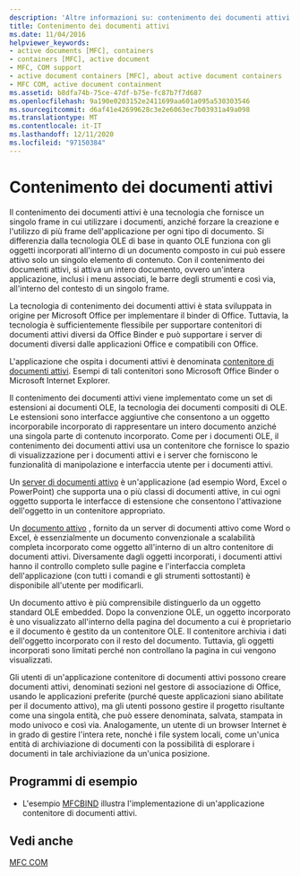 ```yaml
---
description: 'Altre informazioni su: contenimento dei documenti attivi'
title: Contenimento dei documenti attivi
ms.date: 11/04/2016
helpviewer_keywords:
- active documents [MFC], containers
- containers [MFC], active document
- MFC, COM support
- active document containers [MFC], about active document containers
- MFC COM, active document containment
ms.assetid: b8dfa74b-75ce-47df-b75e-fc87b7f7d687
ms.openlocfilehash: 9a190e0203152e2411699aa601a095a530303546
ms.sourcegitcommit: d6af41e42699628c3e2e6063ec7b03931a49a098
ms.translationtype: MT
ms.contentlocale: it-IT
ms.lasthandoff: 12/11/2020
ms.locfileid: "97150384"
---
```

# <a name="active-document-containment"></a>Contenimento dei documenti attivi

Il contenimento dei documenti attivi è una tecnologia che fornisce un singolo frame in cui utilizzare i documenti, anziché forzare la creazione e l'utilizzo di più frame dell'applicazione per ogni tipo di documento. Si differenzia dalla tecnologia OLE di base in quanto OLE funziona con gli oggetti incorporati all'interno di un documento composto in cui può essere attivo solo un singolo elemento di contenuto. Con il contenimento dei documenti attivi, si attiva un intero documento, ovvero un'intera applicazione, inclusi i menu associati, le barre degli strumenti e così via, all'interno del contesto di un singolo frame.

La tecnologia di contenimento dei documenti attivi è stata sviluppata in origine per Microsoft Office per implementare il binder di Office. Tuttavia, la tecnologia è sufficientemente flessibile per supportare contenitori di documenti attivi diversi da Office Binder e può supportare i server di documenti diversi dalle applicazioni Office e compatibili con Office.

L'applicazione che ospita i documenti attivi è denominata [contenitore di documenti attivi](active-document-containers.md). Esempi di tali contenitori sono Microsoft Office Binder o Microsoft Internet Explorer.

Il contenimento dei documenti attivi viene implementato come un set di estensioni ai documenti OLE, la tecnologia dei documenti compositi di OLE. Le estensioni sono interfacce aggiuntive che consentono a un oggetto incorporabile incorporato di rappresentare un intero documento anziché una singola parte di contenuto incorporato. Come per i documenti OLE, il contenimento dei documenti attivi usa un contenitore che fornisce lo spazio di visualizzazione per i documenti attivi e i server che forniscono le funzionalità di manipolazione e interfaccia utente per i documenti attivi.

Un [server di documenti attivo](active-document-servers.md) è un'applicazione (ad esempio Word, Excel o PowerPoint) che supporta una o più classi di documenti attive, in cui ogni oggetto supporta le interfacce di estensione che consentono l'attivazione dell'oggetto in un contenitore appropriato.

Un [documento attivo](active-documents.md) , fornito da un server di documenti attivo come Word o Excel, è essenzialmente un documento convenzionale a scalabilità completa incorporato come oggetto all'interno di un altro contenitore di documenti attivi. Diversamente dagli oggetti incorporati, i documenti attivi hanno il controllo completo sulle pagine e l'interfaccia completa dell'applicazione (con tutti i comandi e gli strumenti sottostanti) è disponibile all'utente per modificarli.

Un documento attivo è più comprensibile distinguerlo da un oggetto standard OLE embedded. Dopo la convenzione OLE, un oggetto incorporato è uno visualizzato all'interno della pagina del documento a cui è proprietario e il documento è gestito da un contenitore OLE. Il contenitore archivia i dati dell'oggetto incorporato con il resto del documento. Tuttavia, gli oggetti incorporati sono limitati perché non controllano la pagina in cui vengono visualizzati.

Gli utenti di un'applicazione contenitore di documenti attivi possono creare documenti attivi, denominati sezioni nel gestore di associazione di Office, usando le applicazioni preferite (purché queste applicazioni siano abilitate per il documento attivo), ma gli utenti possono gestire il progetto risultante come una singola entità, che può essere denominata, salvata, stampata in modo univoco e così via. Analogamente, un utente di un browser Internet è in grado di gestire l'intera rete, nonché i file system locali, come un'unica entità di archiviazione di documenti con la possibilità di esplorare i documenti in tale archiviazione da un'unica posizione.

## <a name="sample-programs"></a>Programmi di esempio

- L'esempio [MFCBIND](../overview/visual-cpp-samples.md) illustra l'implementazione di un'applicazione contenitore di documenti attivi.

## <a name="see-also"></a>Vedi anche

[MFC COM](mfc-com.md)
